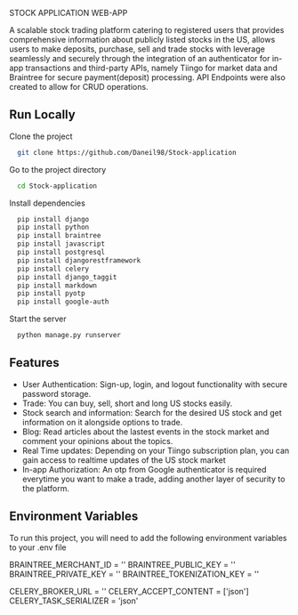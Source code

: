
STOCK APPLICATION WEB-APP

A scalable stock trading platform catering to registered users that provides comprehensive information about publicly listed stocks in the US, allows users to make deposits, purchase, sell and trade stocks with leverage seamlessly and securely through the integration of an authenticator for in-app transactions and third-party APIs, namely Tiingo for market data and Braintree for secure payment(deposit) processing. API Endpoints were also created to allow for CRUD operations.

## Run Locally

Clone the project

```bash
  git clone https://github.com/Daneil98/Stock-application
```

Go to the project directory

```bash
  cd Stock-application
```

Install dependencies

```bash
  pip install django
  pip install python 
  pip install braintree 
  pip install javascript
  pip install postgresql
  pip install djangorestframework
  pip install celery
  pip install django_taggit
  pip install markdown
  pip install pyotp
  pip install google-auth
```

Start the server

```bash
  python manage.py runserver
```


## Features

- User Authentication: Sign-up, login, and logout functionality with secure password storage.
- Trade: You can buy, sell, short and long US stocks easily.
- Stock search and information: Search for the desired US stock and get information on it alongside options to trade.
- Blog: Read articles about the lastest events in the stock market and comment your opinions about the topics.
- Real Time updates: Depending on your Tiingo subscription plan, you can gain access to realtime updates of the US stock market
- In-app Authorization: An otp from Google authenticator is required everytime you want to make a trade, adding another layer of security to the platform.

## Environment Variables

To run this project, you will need to add the following environment variables to your .env file


BRAINTREE_MERCHANT_ID = '' 
BRAINTREE_PUBLIC_KEY = ''   
BRAINTREE_PRIVATE_KEY = ''
BRAINTREE_TOKENIZATION_KEY = ''

CELERY_BROKER_URL = ''
CELERY_ACCEPT_CONTENT = ['json']
CELERY_TASK_SERIALIZER = 'json'
